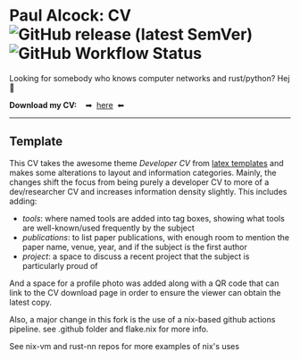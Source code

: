 # Paul Alcock: **CV**    ![GitHub release (latest SemVer)](https://img.shields.io/github/v/tag/Guilvareux/cv?display_name=tag&label=%20&sort=semver)  ![GitHub Workflow Status](https://img.shields.io/github/actions/workflow/status/Guilvareux/cv/release.yml?label=%20&logo=github)

Looking for somebody who knows computer networks and rust/python? Hej 👋


**Download my CV:**    ➡  [here](https://github.com/Guilvareux/cv/releases/latest/download/cv.pdf)  ⬅

---

## Template

This CV takes the awesome theme *Developer CV* from [latex
templates](https://www.latextemplates.com/template/developer-cv) and makes some
alterations to layout and information categories. Mainly, the changes shift the
focus from being purely a developer CV to more of a dev/researcher CV and
increases information density slightly. This includes adding:

  - *tools*: where named tools are added into tag boxes, showing what tools are
    well-known/used frequently by the subject
  - *publications*: to list paper publications, with enough room to mention the
    paper name, venue, year, and if the subject is the first author
  - *project*: a space to discuss a recent project that the subject is
    particularly proud of

And a space for a profile photo was added along with a QR code that can link to
the CV download page in order to ensure the viewer can obtain the latest copy.

Also, a major change in this fork is the use of a nix-based github actions pipeline.
see .github folder and flake.nix for more info.

See nix-vm and rust-nn repos for more examples of nix's uses
